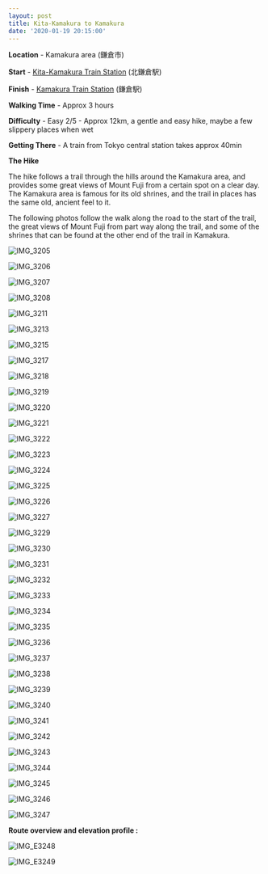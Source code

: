 ```yaml
---
layout: post
title: Kita-Kamakura to Kamakura
date: '2020-01-19 20:15:00'
---
```


**Location** - Kamakura area (鎌倉市)

**Start** - [Kita-Kamakura Train Station](https://www.google.com/maps/place/%E5%8C%97%E9%8E%8C%E5%80%89%E9%A7%85/@35.3372505,139.5430669,17z/data=!3m1!4b1!4m5!3m4!1s0x6018459ef08efddb:0x6abb8788d5dea982!8m2!3d35.3372461!4d139.5452556) (北鎌倉駅)

**Finish** - [Kamakura Train Station](https://www.google.com/maps/place/%E9%8E%8C%E5%80%89%E9%A7%85/@35.31902,139.548227,17z/data=!3m1!4b1!4m5!3m4!1s0x601845c22a4f73df:0xc7e93a3e84fb0e0e!8m2!3d35.3190156!4d139.5504157) (鎌倉駅)

**Walking Time** - Approx 3 hours

**Difficulty** - Easy 2/5 - Approx 12km, a gentle and easy hike, maybe a few slippery places when wet 

**Getting There** - A train from Tokyo central station takes approx 40min

**The Hike**

The hike follows a trail through the hills around the Kamakura area, and provides some great views of Mount Fuji from a certain spot on a clear day. The Kamakura area is famous for its old shrines, and the trail in places has the same old, ancient feel to it. 

The following photos follow the walk along the road to the start of the trail, the great views of Mount Fuji from part way along the trail, and some of the shrines that can be found at the other end of the trail in Kamakura.

![IMG_3205](/content/images/2020/01/IMG_3205.JPG)

![IMG_3206](/content/images/2020/01/IMG_3206.JPG)

![IMG_3207](/content/images/2020/01/IMG_3207.JPG)

![IMG_3208](/content/images/2020/01/IMG_3208.JPG)

![IMG_3211](/content/images/2020/01/IMG_3211.JPG)

![IMG_3213](/content/images/2020/01/IMG_3213.JPG)

![IMG_3215](/content/images/2020/01/IMG_3215.JPG)

![IMG_3217](/content/images/2020/01/IMG_3217.JPG)

![IMG_3218](/content/images/2020/01/IMG_3218.JPG)

![IMG_3219](/content/images/2020/01/IMG_3219.JPG)

![IMG_3220](/content/images/2020/01/IMG_3220.JPG)

![IMG_3221](/content/images/2020/01/IMG_3221.JPG)

![IMG_3222](/content/images/2020/01/IMG_3222.JPG)

![IMG_3223](/content/images/2020/01/IMG_3223.JPG)

![IMG_3224](/content/images/2020/01/IMG_3224.JPG)

![IMG_3225](/content/images/2020/01/IMG_3225.JPG)

![IMG_3226](/content/images/2020/01/IMG_3226.JPG)

![IMG_3227](/content/images/2020/01/IMG_3227.JPG)

![IMG_3229](/content/images/2020/01/IMG_3229.JPG)

![IMG_3230](/content/images/2020/01/IMG_3230.JPG)

![IMG_3231](/content/images/2020/01/IMG_3231.JPG)

![IMG_3232](/content/images/2020/01/IMG_3232.JPG)

![IMG_3233](/content/images/2020/01/IMG_3233.JPG)

![IMG_3234](/content/images/2020/01/IMG_3234.JPG)

![IMG_3235](/content/images/2020/01/IMG_3235.JPG)

![IMG_3236](/content/images/2020/01/IMG_3236.JPG)

![IMG_3237](/content/images/2020/01/IMG_3237.JPG)

![IMG_3238](/content/images/2020/01/IMG_3238.JPG)

![IMG_3239](/content/images/2020/01/IMG_3239.JPG)

![IMG_3240](/content/images/2020/01/IMG_3240.JPG)

![IMG_3241](/content/images/2020/01/IMG_3241.JPG)

![IMG_3242](/content/images/2020/01/IMG_3242.JPG)

![IMG_3243](/content/images/2020/01/IMG_3243.JPG)

![IMG_3244](/content/images/2020/01/IMG_3244.JPG)

![IMG_3245](/content/images/2020/01/IMG_3245.JPG)

![IMG_3246](/content/images/2020/01/IMG_3246.JPG)

![IMG_3247](/content/images/2020/01/IMG_3247.JPG)


**Route overview and elevation profile :**

![IMG_E3248](/content/images/2020/01/IMG_E3248.JPG)

![IMG_E3249](/content/images/2020/01/IMG_E3249.JPG)
